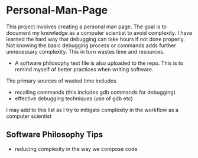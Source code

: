 # Personal-Man-Page
This project involves creating a personal man page. The goal is to document my knowledge as a computer scientist to avoid complexity. I have learned the hard way that debugging can take hours if not done properly. Not knowing the basic debugging process or commands adds further unnecessary complexity. This in turn wastes time and resources.

* A software philosophy text file is also uploaded to the repo. This is to remind myself of better practices when writing software.

The primary sources of wasted time includes
- recalling commands (this includes gdb commands for debugging)
- effective debugging techniques (use of gdb etc)

I may add to this list as I try to mitigate complexity in the workflow as a computer scientist

## Software Philosophy Tips 
- reducing complexity in the way we compose code
